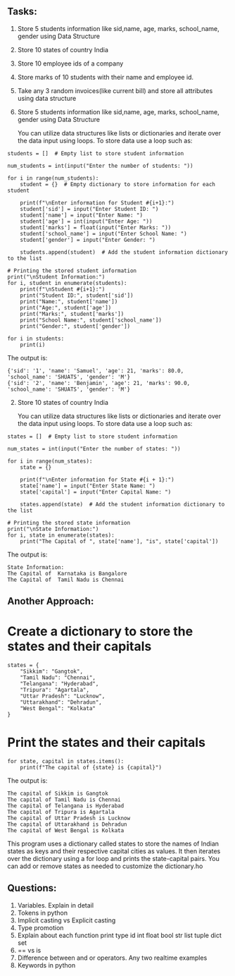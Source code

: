 Tasks:
-------------
1. Store 5 students information like sid,name, age, marks, school_name, gender using Data Structure
2. Store 10 states of country India 
3. Store 10 employee ids of a company 
4. Store marks of 10 students with their name and employee id.
5. Take any 3 random invoices(like current bill) and store all attributes using data structure



1. Store 5 students information like sid,name, age, marks, school_name, gender using Data Structure

   You can utilize data structures like lists or dictionaries and iterate over the data input using loops. To
store data use a loop such as:

```
students = []  # Empty list to store student information

num_students = int(input("Enter the number of students: "))

for i in range(num_students):
    student = {}  # Empty dictionary to store information for each student
    
    print(f"\nEnter information for Student #{i+1}:")
    student['sid'] = input("Enter Student ID: ")
    student['name'] = input("Enter Name: ")
    student['age'] = int(input("Enter Age: "))
    student['marks'] = float(input("Enter Marks: "))
    student['school_name'] = input("Enter School Name: ")
    student['gender'] = input("Enter Gender: ")
    
    students.append(student)  # Add the student information dictionary to the list

# Printing the stored student information
print("\nStudent Information:")
for i, student in enumerate(students):
    print(f"\nStudent #{i+1}:")
    print("Student ID:", student['sid'])
    print("Name:", student['name'])
    print("Age:", student['age'])
    print("Marks:", student['marks'])
    print("School Name:", student['school_name'])
    print("Gender:", student['gender'])

for i in students:
    print(i)
```

The output is:
```
{'sid': '1', 'name': 'Samuel', 'age': 21, 'marks': 80.0, 'school_name': 'SHUATS', 'gender': 'M'}
{'sid': '2', 'name': 'Benjamin', 'age': 21, 'marks': 90.0, 'school_name': 'SHUATS', 'gender': 'M'}
```

2. Store 10 states of country India

   You can utilize data structures like lists or dictionaries and iterate over the data input using loops. To
store data use a loop such as:

```
states = []  # Empty list to store student information

num_states = int(input("Enter the number of states: "))

for i in range(num_states):
    state = {}

    print(f"\nEnter information for State #{i + 1}:")
    state['name'] = input("Enter State Name: ")
    state['capital'] = input("Enter Capital Name: ")

    states.append(state)  # Add the student information dictionary to the list

# Printing the stored state information
print("\nState Information:")
for i, state in enumerate(states):
    print("The Capital of ", state['name'], "is", state['capital'])
```

The output is:
```
State Information:
The Capital of  Karnataka is Bangalore
The Capital of  Tamil Nadu is Chennai
```

## Another Approach:
# Create a dictionary to store the states and their capitals
```
states = {
    "Sikkim": "Gangtok",
    "Tamil Nadu": "Chennai",
    "Telangana": "Hyderabad",
    "Tripura": "Agartala",
    "Uttar Pradesh": "Lucknow",
    "Uttarakhand": "Dehradun",
    "West Bengal": "Kolkata"
}
```

# Print the states and their capitals
```
for state, capital in states.items():
    print(f"The capital of {state} is {capital}")
```

The output is:
```
The capital of Sikkim is Gangtok
The capital of Tamil Nadu is Chennai
The capital of Telangana is Hyderabad
The capital of Tripura is Agartala
The capital of Uttar Pradesh is Lucknow
The capital of Uttarakhand is Dehradun
The capital of West Bengal is Kolkata
```
This program uses a dictionary called states to store the names of Indian states as keys and their respective capital cities as values. It then iterates over the dictionary using a for loop and prints the state-capital pairs. You can add or remove states as needed to customize the dictionary.ho



Questions:
--------------
1. Variables. Explain in detail 
2. Tokens in python 
3. Implicit casting vs Explicit casting 
4. Type promotion 
5. Explain about each function 
	print type id int float bool str list tuple dict set 
6. == vs is 
7. Difference between and or operators. Any two realtime examples 
8. Keywords in python

